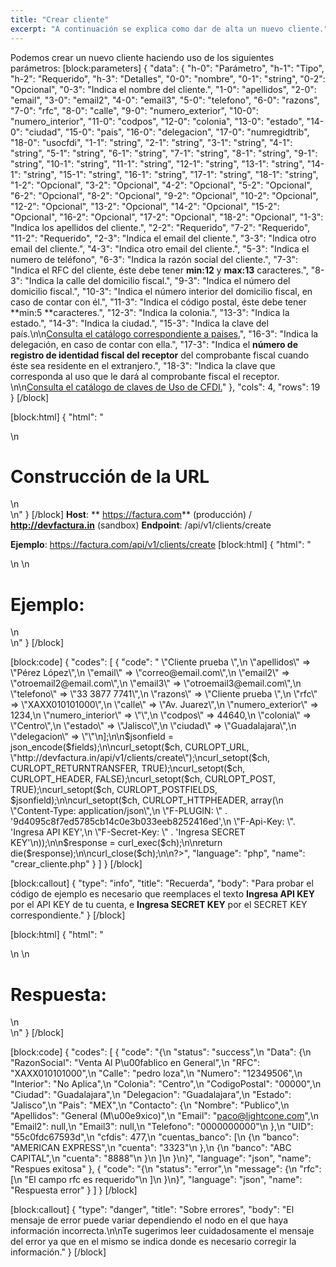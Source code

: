 ```yaml
---
title: "Crear cliente"
excerpt: "A continuación se explica como dar de alta un nuevo cliente."
---
```

Podemos crear un nuevo cliente haciendo uso de los siguientes parámetros:
[block:parameters]
{
  "data": {
    "h-0": "Parámetro",
    "h-1": "Tipo",
    "h-2": "Requerido",
    "h-3": "Detalles",
    "0-0": "nombre",
    "0-1": "string",
    "0-2": "Opcional",
    "0-3": "Indica el nombre del cliente.",
    "1-0": "apellidos",
    "2-0": "email",
    "3-0": "email2",
    "4-0": "email3",
    "5-0": "telefono",
    "6-0": "razons",
    "7-0": "rfc",
    "8-0": "calle",
    "9-0": "numero_exterior",
    "10-0": "numero_interior",
    "11-0": "codpos",
    "12-0": "colonia",
    "13-0": "estado",
    "14-0": "ciudad",
    "15-0": "pais",
    "16-0": "delegacion",
    "17-0": "numregidtrib",
    "18-0": "usocfdi",
    "1-1": "string",
    "2-1": "string",
    "3-1": "string",
    "4-1": "string",
    "5-1": "string",
    "6-1": "string",
    "7-1": "string",
    "8-1": "string",
    "9-1": "string",
    "10-1": "string",
    "11-1": "string",
    "12-1": "string",
    "13-1": "string",
    "14-1": "string",
    "15-1": "string",
    "16-1": "string",
    "17-1": "string",
    "18-1": "string",
    "1-2": "Opcional",
    "3-2": "Opcional",
    "4-2": "Opcional",
    "5-2": "Opcional",
    "6-2": "Opcional",
    "8-2": "Opcional",
    "9-2": "Opcional",
    "10-2": "Opcional",
    "12-2": "Opcional",
    "13-2": "Opcional",
    "14-2": "Opcional",
    "15-2": "Opcional",
    "16-2": "Opcional",
    "17-2": "Opcional",
    "18-2": "Opcional",
    "1-3": "Indica los apellidos del cliente.",
    "2-2": "Requerido",
    "7-2": "Requerido",
    "11-2": "Requerido",
    "2-3": "Indica el email del cliente.",
    "3-3": "Indica otro email del cliente.",
    "4-3": "Indica otro email del cliente.",
    "5-3": "Indica el numero de teléfono",
    "6-3": "Indica la razón social del cliente.",
    "7-3": "Indica el RFC del cliente, éste debe tener **min:12** y **max:13** caracteres.",
    "8-3": "Indica la calle del domicilio fiscal.",
    "9-3": "Indica el número del domicilio fiscal.",
    "10-3": "Indica el número interior del domicilio fiscal, en caso de contar con él.",
    "11-3": "Indica el código postal, éste debe tener **min:5 **caracteres.",
    "12-3": "Indica la colonia.",
    "13-3": "Indica la estado.",
    "14-3": "Indica la ciudad.",
    "15-3": "Indica la clave del país.\n\n[Consulta el catálogo correspondiente a paises.](https://developers.factura.com/docs/pa%C3%ADs)",
    "16-3": "Indica la delegación, en caso de contar con ella.",
    "17-3": "Indica el **número de registro de identidad fiscal del receptor** del comprobante fiscal cuando éste sea residente en el extranjero.",
    "18-3": "Indica la clave que corresponda al uso que le dará al comprobante fiscal el receptor. \n\n[Consulta el catálogo de claves de Uso de CFDI.](https://developers.factura.com/docs/uso-de-cfdi)"
  },
  "cols": 4,
  "rows": 19
}
[/block]

[block:html]
{
  "html": "<div>\n  <h1>Construcción de la URL</h1>\n</div>\n<style>\n  h1{\n  \tcolor:#173457;\n    font-size: 18px;\n    font-weight:500;\n  }\n</style>"
}
[/block]
**Host**: ** https://factura.com** (producción)     /    **http://devfactura.in** (sandbox)
**Endpoint**:  /api/v1/clients/create

**Ejemplo**:  https://factura.com/api/v1/clients/create
[block:html]
{
  "html": "<div>\n  \n  <h1>Ejemplo:</h1>\n</div>\n<style>\n  h1{\n  \tcolor:#173457;\n    font-size: 18px;\n    font-weight:500;\n  }\n</style>"
}
[/block]

[block:code]
{
  "codes": [
    {
      "code": "<?php\n$ch = curl_init();\n$fields = [\n \"nombre\" => \"Cliente prueba \",\n \"apellidos\" => \"Pérez López\",\n \"email\" => \"correo@email.com\",\n \"email2\" => \"otroemail2@email.com\",\n \"email3\" => \"otroemail3@email.com\",\n \"telefono\" => \"33 3877 7741\",\n \"razons\" => \"Cliente prueba \",\n \"rfc\" => \"XAXX010101000\",\n \"calle\" => \"Av. Juarez\",\n \"numero_exterior\" => 1234,\n \"numero_interior\" => \"\",\n \"codpos\" => 44640,\n \"colonia\" => \"Centro\",\n \"estado\" => \"Jalisco\",\n \"ciudad\" => \"Guadalajara\",\n \"delegacion\" => \"\"\n];\n\n$jsonfield = json_encode($fields);\n\ncurl_setopt($ch, CURLOPT_URL, \"http://devfactura.in/api/v1/clients/create\");\ncurl_setopt($ch, CURLOPT_RETURNTRANSFER, TRUE);\ncurl_setopt($ch, CURLOPT_HEADER, FALSE);\ncurl_setopt($ch, CURLOPT_POST, TRUE);\ncurl_setopt($ch, CURLOPT_POSTFIELDS, $jsonfield);\n\ncurl_setopt($ch, CURLOPT_HTTPHEADER, array(\n    \"Content-Type: application/json\",\n    \"F-PLUGIN: \" . '9d4095c8f7ed5785cb14c0e3b033eeb8252416ed',\n    \"F-Api-Key: \". 'Ingresa API KEY',\n    \"F-Secret-Key: \" . 'Ingresa SECRET KEY'\n));\n\n$response = curl_exec($ch);\n\nreturn die($response);\n\ncurl_close($ch);\n\n?>",
      "language": "php",
      "name": "crear_cliente.php"
    }
  ]
}
[/block]

[block:callout]
{
  "type": "info",
  "title": "Recuerda",
  "body": "Para probar el código de ejemplo es necesario que reemplaces el texto  **Ingresa API KEY**  por el API KEY de tu cuenta, e **Ingresa SECRET KEY**  por el SECRET KEY correspondiente."
}
[/block]

[block:html]
{
  "html": "<div>\n  \n  <h1>Respuesta:</h1>\n</div>\n<style>\n  h1{\n  \tcolor:#173457;\n    font-size: 18px;\n    font-weight:500;\n  }\n</style>"
}
[/block]

[block:code]
{
  "codes": [
    {
      "code": "{\n  \"status\": \"success\",\n  \"Data\": {\n    \"RazonSocial\": \"Venta Al P\\u00fablico en General\",\n    \"RFC\": \"XAXX010101000\",\n    \"Calle\": \"pedro loza\",\n    \"Numero\": \"12349506\",\n    \"Interior\": \"No Aplica\",\n    \"Colonia\": \"Centro\",\n    \"CodigoPostal\": \"00000\",\n    \"Ciudad\": \"Guadalajara\",\n    \"Delegacion\": \"Guadalajara\",\n    \"Estado\": \"Jalisco\",\n    \"Pais\": \"MEX\",\n    \"Contacto\": {\n      \"Nombre\": \"Publico\",\n      \"Apellidos\": \"General (M\\u00e9xico)\",\n      \"Email\": \"paco@lightcone.com\",\n      \"Email2\": null,\n      \"Email3\": null,\n      \"Telefono\": \"0000000000\"\n    },\n    \"UID\": \"55c0fdc67593d\",\n    \"cfdis\": 477,\n    \"cuentas_banco\": [\n      {\n        \"banco\": \"AMERICAN EXPRESS\",\n        \"cuenta\": \"3323\"\n      },\n      {\n        \"banco\": \"ABC CAPITAL\",\n        \"cuenta\": \"8888\"\n      }\n    ]\n  }\n}",
      "language": "json",
      "name": "Respues exitosa"
    },
    {
      "code": "{\n  \"status\": \"error\",\n  \"message\": {\n    \"rfc\": [\n      \"El campo rfc es requerido\"\n    ]\n  }\n}",
      "language": "json",
      "name": "Respuesta error"
    }
  ]
}
[/block]

[block:callout]
{
  "type": "danger",
  "title": "Sobre errores",
  "body": "El mensaje de error puede variar dependiendo el nodo en el que haya información incorrecta.\n\nTe sugerimos leer cuidadosamente el mensaje del error ya que en el mismo se indica donde es necesario corregir la información."
}
[/block]